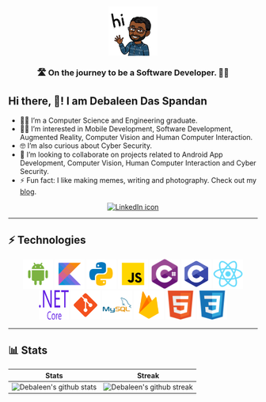 <p align="middle">
  <img align="center" src="https://raw.githubusercontent.com/the-it-weirdo/the-it-weirdo/master/assets/logo.png"  height="100" width="100"/>
</p>

<h3 align="middle">🛣️ On the journey to be a Software Developer. 👨‍💻</h3>

## Hi there, 👋! I am Debaleen Das Spandan

- 👨‍🎓 I’m a Computer Science and Engineering graduate.
- 👨‍💻 I’m interested in Mobile Development, Software Development, Augmented Reality, Computer Vision and Human Computer Interaction.
- 🤓 I’m also curious about Cyber Security.
- 👯 I’m looking to collaborate on projects related to Android App Development, Computer Vision, Human Computer Interaction and Cyber Security.
- ⚡ Fun fact: I like making memes, writing and photography. Check out my [blog](https://www.mindswindow.me).

<p align="middle"><a href="https://www.linkedin.com/in/the-it-weirdo/" title="Connect on LinkedIn"><img src="https://img.shields.io/badge/linkedin-%230077B5.svg?&style=for-the-badge&logo=linkedin&logoColor=white" alt="LinkedIn icon"/></a></p>

***

## ⚡ Technologies

<p align="middle">
  <img src="https://raw.githubusercontent.com/the-it-weirdo/the-it-weirdo/master/assets/android.svg" alt="android" width="60" height="60"/>
  <img src="https://raw.githubusercontent.com/the-it-weirdo/the-it-weirdo/master/assets/kotlin.svg" alt="kotlin" width="60" height="60"/>
  <img src="https://raw.githubusercontent.com/the-it-weirdo/the-it-weirdo/master/assets/python.svg" alt="python" width="60" height="60"/>
  <img src="https://raw.githubusercontent.com/the-it-weirdo/the-it-weirdo/master/assets/javascript.svg" alt="javascript" width="60" height="60"/>
  <img src="https://raw.githubusercontent.com/the-it-weirdo/the-it-weirdo/master/assets/csharp.svg" alt="c" width="60" height="60"/>
<!--   <img src="https://raw.githubusercontent.com/the-it-weirdo/the-it-weirdo/master/assets/java.svg" alt="java" width="60" height="60"/> -->
  <img src="https://raw.githubusercontent.com/the-it-weirdo/the-it-weirdo/master/assets/c.svg" alt="c" width="60" height="60"/>
  <img src="https://raw.githubusercontent.com/the-it-weirdo/the-it-weirdo/master/assets/react.svg" alt="react" width="60" height="60"/>
  <img src="https://raw.githubusercontent.com/the-it-weirdo/the-it-weirdo/master/assets/netcore.svg" alt=".net core" width="60" height="60"/>
  <img src="https://raw.githubusercontent.com/the-it-weirdo/the-it-weirdo/master/assets/git.svg" alt="git" width="60" height="60"/>
  <img src="https://raw.githubusercontent.com/the-it-weirdo/the-it-weirdo/master/assets/mysql.svg" alt="mysql" width="60" height="60"/>
<!--   <img src="https://raw.githubusercontent.com/the-it-weirdo/the-it-weirdo/master/assets/sqlserver.svg" alt="sqlserver" width="60" height="60"/> -->
  <img src="https://raw.githubusercontent.com/the-it-weirdo/the-it-weirdo/master/assets/firebase.svg" alt="firebase" width="60" height="60"/>
  <img src="https://raw.githubusercontent.com/the-it-weirdo/the-it-weirdo/master/assets/html5.svg" alt="html5" width="60" height="60"/>
  <img src="https://raw.githubusercontent.com/the-it-weirdo/the-it-weirdo/master/assets/css3.svg" alt="css3" width="60" height="60"/>
</p>


***

## 📊 Stats
|  Stats        | Streak  |
|:-------------:|:-------:|
| ![Debaleen's github stats](https://github-readme-stats.vercel.app/api?username=the-it-weirdo&count_private=true&include_all_commits=true&show_icons=true&theme=blue-green) | ![Debaleen's github streak](https://github-readme-streak-stats.herokuapp.com/?user=the-it-weirdo&theme=blue-green) |

  <!-- <img alt="Debaleen's Top used Languages" align="center" src="https://github-readme-stats.vercel.app/api/top-langs/?username=the-it-weirdo&hide=jupyter%20notebook,c%23&theme=blue-green"/>
  _NOTE: Top languages does not indicate my skill level or something like that, it's a github metric of which languages I have the most code on github_
-->
